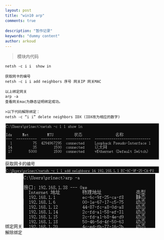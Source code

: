 ```yaml
---
layout: post
title: "win10 arp"
comments: true

description: "暂作记录"
keywords: "dummy content"
author: arkoud
---
```


>模块内代码

```vb.net
netsh -c i i  show in

获取网卡的编号
netsh -c i i add neighbors 序号 网关IP 网关MAC

以上绑定网关
arp -a
查看网关mac为静态证明绑定成功。

>以下代码解除绑定：
netsh -c “i i” delete neighbors IDX (IDX改为相应的数字)
```
 <img src="/assets/images/20190301_1.png"/>
 获取网卡的编号
  <img src="/assets/images/20190301_2.png"/>
  绑定网关
   <img src="/assets/images/20190301_3.png"/>
   解除绑定



